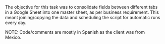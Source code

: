 The objective for this task was to consolidate fields between different tabs in a Google Sheet into one master sheet, as per business requirement.
This meant joining/copying the data and scheduling the script for automatic runs every day.

NOTE: Code/comments are mostly in Spanish as the client was from Mexico.